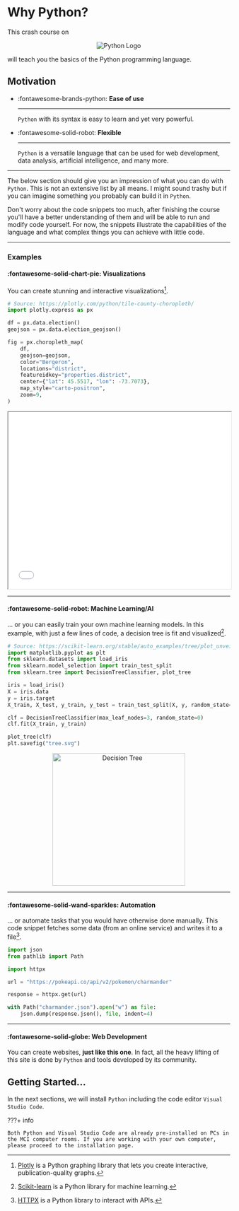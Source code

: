 # Why Python?

This crash course on

<div style="text-align: center;">
  <img src="https://www.python.org/static/img/python-logo.png" alt="Python Logo">
</div>

will teach you the basics of the Python programming language.

## Motivation

<div class="grid cards" markdown>

-   :fontawesome-brands-python: __Ease of use__

    ---

    `Python` with its syntax is easy to learn and yet very powerful.

-   :fontawesome-solid-robot: __Flexible__

    ---

    `Python` is a versatile language that can be used for web development, 
    data analysis, artificial intelligence, and many more.

</div>

---

The below section should give you an impression of what you can do with 
`Python`. This is not an extensive list by all means. I might sound 
trashy but if you can imagine something you probably can build it in 
`Python`.

Don't worry about the code snippets too much, after finishing the 
course you'll have a better understanding of them and will be able to run 
and modify code yourself. For now, the snippets illustrate the capabilities 
of the language and what complex things you can achieve with little code.

---

### Examples

#### :fontawesome-solid-chart-pie: Visualizations

You can create stunning and interactive visualizations[^1].
[^1]:
    [Plotly](https://plotly.com/python/) is a Python graphing library that 
    lets you create interactive, publication-quality graphs.

```py
# Source: https://plotly.com/python/tile-county-choropleth/
import plotly.express as px

df = px.data.election()
geojson = px.data.election_geojson()

fig = px.choropleth_map(
    df,
    geojson=geojson,
    color="Bergeron",
    locations="district",
    featureidkey="properties.district",
    center={"lat": 45.5517, "lon": -73.7073},
    map_style="carto-positron",
    zoom=9,
)
```

<div style="text-align: center;">
    <iframe src="/assets/python/index/plot.html" width="100%" height="400px">
    </iframe>
</div>

---

#### :fontawesome-solid-robot: Machine Learning/AI

... or you can easily train your own machine learning models. In this 
example, with just a few lines of code, a decision tree is fit and 
visualized[^2].
[^2]:
    [Scikit-learn](https://scikit-learn.org/stable/) is a Python library 
    for machine learning.

```py
# Source: https://scikit-learn.org/stable/auto_examples/tree/plot_unveil_tree_structure.html#train-tree-classifier
import matplotlib.pyplot as plt
from sklearn.datasets import load_iris
from sklearn.model_selection import train_test_split
from sklearn.tree import DecisionTreeClassifier, plot_tree

iris = load_iris()
X = iris.data
y = iris.target
X_train, X_test, y_train, y_test = train_test_split(X, y, random_state=0)

clf = DecisionTreeClassifier(max_leaf_nodes=3, random_state=0)
clf.fit(X_train, y_train)

plot_tree(clf)
plt.savefig("tree.svg")
```

<div style="text-align: center;">
  <img src="/assets/python/index/tree.svg" alt="Decision Tree" style="height:300px;">
</div>

---

#### :fontawesome-solid-wand-sparkles: Automation

... or automate tasks that you would have otherwise done manually.
This code snippet fetches some data (from an online service) and writes it to a
file[^3].
[^3]:
    [HTTPX](https://www.python-httpx.org/) is a Python library to interact 
    with APIs.

```py
import json
from pathlib import Path

import httpx

url = "https://pokeapi.co/api/v2/pokemon/charmander"

response = httpx.get(url)

with Path("charmander.json").open("w") as file:
    json.dump(response.json(), file, indent=4)

```

---

#### :fontawesome-solid-globe: Web Development

You can create websites, **just like this one**. In fact, all the 
heavy lifting of this site is done by `Python` and tools developed by its 
community.

## Getting Started...

In the next sections, we will install `Python` including the code editor 
`Visual Studio Code`.

???+ info

    Both Python and Visual Studio Code are already pre-installed on PCs in
    the MCI computer rooms. If you are working with your own computer, 
    please proceed to the installation page.
